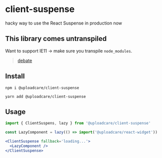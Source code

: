 # сlient-suspense

hacky way to use the React Suspense in production now

## This library comes untranspiled

Want to support IE11 → make sure you transpile `node_modules`.
> [debate][es6-debate]

## Install

```
npm i @uploadcare/client-suspense
```

```
yarn add @uploadcare/client-suspense
```

## Usage

```jsx
import { ClientSuspens, lazy } from '@uploadcare/client-suspense'

const LazyComponent = lazy(() => import('@uploadcare/react-widget'))

<ClientSuspense fallback='loading...'>
  <LazyComponent />
</ClientSuspense>
```

[es6-debate]: https://gist.github.com/Rich-Harris/51e1bf24e7c093469ef7a0983bad94cb
